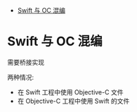 <!-- TOC -->

- [Swift 与 OC 混编](#swift-%E4%B8%8E-oc-%E6%B7%B7%E7%BC%96)

<!-- /TOC -->

# Swift 与 OC 混编

需要桥接实现

两种情况:

- 在 Swift 工程中使用 Objective-C 文件
- 在 Objective-C 工程中使用 Swift 的文件
